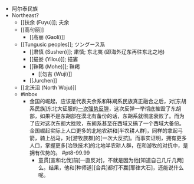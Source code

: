 - 阿尔泰民族
- Northeast?
    - [[扶余 (Fuyu)]]; 夫余
    - [[高句丽]]
        - [[高丽 (Gaoli)]]
    - [[Tungusic peoples]]; ツングース系
        - [[肃慎 (Sushen)]]; 粛慎; 东北夷 (即海外辽东再往东北之地)
        - [[挹娄 (Yilou)]]; 挹婁
        - [[靺鞨 (Mohe)]]; 靺羯
            - [[勿吉 (Wuji)]]
        - [[Jurchen]]
    - [[北沃沮 (North Woju)]]
    - #inbox
        - 金国的崛起，应该是代表夫余系和靺羯系民族真正融合之后，对[东胡系民族]东北大征服的[一次强势反弹](https://bbs.northdy.com/thread-929522-1-1.html)，这次反弹一举彻底摧毁了东胡部，如果不是东胡部在漠北有备份的话，东胡系就彻底衰败了。而为了应对这次东胡大挫败，东胡系甚至在西域又搞了一个西域大备份。金国崛起实际上人口更多的北地农耕和[半农耕人群]，同样的拿起弓箭，骑上战马，对[游牧族群]的[一次大反抗]。而事实证明，拥有更多人口，掌握更多[冶铁技术]的北地半农耕人群，在和游牧的对抗中，是拥有优势的。 #pt8-99.99
            - 童贯[宣和北伐]前[一直反对]，不就是因为他[知道自己几斤几两]么。结果，他和[种师道][合兵]都打不赢[耶律大石]，还能说什么呢。

